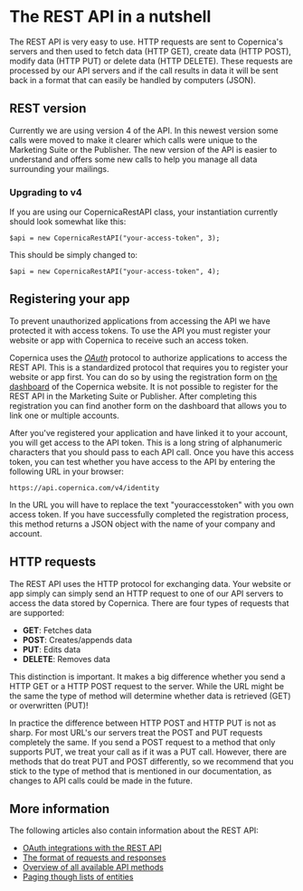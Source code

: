 # The REST API in a nutshell

The REST API is very easy to use. HTTP requests are sent to Copernica's 
servers and then used to fetch data (HTTP GET), create data (HTTP POST), 
modify data (HTTP PUT) or delete data (HTTP DELETE). These requests are 
processed by our API servers and if the call results in data it will be sent 
back in a format that can easily be handled by computers (JSON).

## REST version

Currently we are using version 4 of the API. In this newest version some calls 
were moved to make it clearer which calls were unique to the Marketing Suite 
or the Publisher. The new version of the API is easier to understand and 
offers some new calls to help you manage all data surrounding your mailings.

### Upgrading to v4

If you are using our CopernicaRestAPI class, your instantiation currently should look somewhat like this:

`$api = new CopernicaRestAPI("your-access-token", 3);`

This should be simply changed to:

`$api = new CopernicaRestAPI("your-access-token", 4);`

## Registering your app

To prevent unauthorized applications from accessing the API we have protected 
it with access tokens. To use the API you must register your website or 
app with Copernica to receive such an access token.

Copernica uses the [*OAuth*](./rest-oauth.md) protocol to authorize applications
to access the REST API. This is a standardized protocol that requires you 
to register your website or app first. You can do so by using the registration 
form on [the dashboard](/en/applications) of the Copernica website. It is not 
possible to register for the REST API in the Marketing Suite or Publisher. 
After completing this registration you can find another form on the 
dashboard that allows you to link one or multiple accounts.

After you've registered your application and have linked it to your account,
you will get access to the API token. This is a long string of alphanumeric 
characters that you should pass to each API call. Once you have this access
token, you can test whether you have access to the API by entering the following
URL in your browser:

`https://api.copernica.com/v4/identity`

In the URL you will have to replace the text "youraccesstoken" with you own 
access token. If you have successfully completed the registration process, 
this method returns a JSON object with the name of your company and account.

## HTTP requests

The REST API uses the HTTP protocol for exchanging data. Your website or app
simply can simply send an HTTP request to one of our API servers to access 
the data stored by Copernica. There are four types of requests that are supported:

* **GET**: Fetches data
* **POST**: Creates/appends data
* **PUT**: Edits data
* **DELETE**: Removes data

This distinction is important. It makes a big difference whether you send a 
HTTP GET or a HTTP POST request to the server. While the URL might be 
the same the type of method will determine whether data is retrieved (GET) 
or overwritten (PUT)!

In practice the difference between HTTP POST and HTTP PUT is not as sharp.
For most URL's our servers treat the POST and PUT requests
completely the same. If you send a POST request to a method that only supports
PUT, we treat your call as if it was a PUT call. However, there are methods
that do treat PUT and POST differently, so we recommend that you stick 
to the type of method that is mentioned in our documentation, as changes 
to API calls could be made in the future.

## More information

The following articles also contain information about the REST API:

* [OAuth integrations with the REST API](./rest-oauth.md)
* [The format of requests and responses](./rest-requests.md)
* [Overview of all available API methods](./rest-api.md)
* [Paging though lists of entities](./rest-paging.md)
